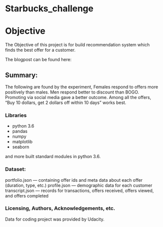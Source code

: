 # Starbucks_challenge
# Objective
The Objective of this project is for build recommendation system which finds the best offer for a customer.

The blogpost can be found here:

## Summary:
The following are found by the experiment,
Females respond to offers more positively than males. Men respond better to discount than BOGO.
Promoting via social media gave a better outcome.
Among all the offers, “Buy 10 dollars, get 2 dollars off within 10 days” works best.

### Libraries
- python 3.6
- pandas
- numpy
- matplotlib
- seaborn

and more built standard modules in python 3.6.

### Dataset:
portfolio.json — containing offer ids and meta data about each offer (duration, type, etc.)
profile.json — demographic data for each customer
transcript.json — records for transactions, offers received, offers viewed, and offers completed

### Licensing, Authors, Acknowledgements, etc.
Data for coding project was provided by Udacity.
